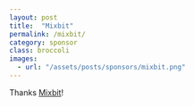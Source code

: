 ```yaml
---
layout: post
title:  "Mixbit"
permalink: /mixbit/
category: sponsor
class: broccoli
images: 
  - url: "/assets/posts/sponsors/mixbit.png"
---
```


Thanks [Mixbit](http://mixbit.com)!
